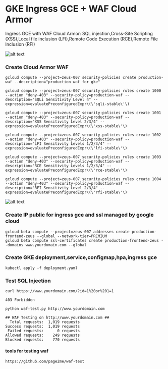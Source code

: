 # GKE Ingress GCE + WAF Cloud Armor
Ingress GCE with WAF Cloud Armor: SQL injection,Cross-Site Scripting (XSS),Local file inclusion (LFI),Remote Code Execution (RCE),Remote File Inclusion (RFI)


![alt text](https://i.imgur.com/Kw2mxrs.png)


### Create Cloud Armor WAF
```
gcloud compute --project=zeus-007 security-policies create production-waf --description="production waf for gke"

gcloud compute --project=zeus-007 security-policies rules create 1000 --action "deny-403" --security-policy=production-waf --description="SQLi Sensitivity Level 4" --expression=evaluatePreconfiguredExpr\(\'sqli-stable\'\)

gcloud compute --project=zeus-007 security-policies rules create 1001 --action "deny-403" --security-policy=production-waf --description="XSS Sensitivity Level 2/3/4" --expression=evaluatePreconfiguredExpr\(\'xss-stable\'\)

gcloud compute --project=zeus-007 security-policies rules create 1002 --action "deny-403" --security-policy=production-waf --description="LFI Sensitivity Levels 1/2/3/4" --expression=evaluatePreconfiguredExpr\(\'lfi-stable\'\)

gcloud compute --project=zeus-007 security-policies rules create 1003 --action "deny-403" --security-policy=production-waf --description="RCE Sensitivity Levels 1/2/3/4" --expression=evaluatePreconfiguredExpr\(\'rce-stable\'\)

gcloud compute --project=zeus-007 security-policies rules create 1004 --action "deny-403" --security-policy=production-waf --description="RFI Sensitivity Level 2/3/4" --expression=evaluatePreconfiguredExpr\(\'rfi-stable\'\)
```
![alt text](https://i.imgur.com/mWume3H.png)


### Create IP public for ingress gce and ssl managed by google cloud
```
gcloud beta compute --project=zeus-007 addresses create production-frontend-zeus --global --network-tier=PREMIUM
gcloud beta compute ssl-certificates create production-frontend-zeus --domains www.yourdomain.com --global
```

### Create GKE deployment,service,configmap,hpa,ingress gce
```
kubectl apply -f deployment.yaml
```

### Test SQL Injection
```
curl https://www.yourdomain.com/?id=1%20or%201=1

403 Forbidden
```
```
python waf-test.py http://www.yourdomain.com

## WAF Testing on http://www.yourdomain.com ##
  Total requests:  1,019 requests
Success requests:  1,019 requests
 Failed requests:      0 requests
Allowed requests:    249 requests
Blocked requests:    770 requests
```
#### tools for testing waf
```
https://github.com/page2me/waf-test
```
